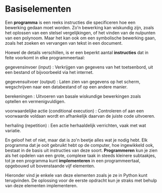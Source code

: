 # Basiselementen

Een **programma** is een reeks instructies die specificeren hoe een bewerking gedaan moet worden. Zo'n bewerking kan wiskundig zijn, zoals het oplossen van een stelsel vergelijkingen, of het vinden van de nulpunten van een polynoom. Maar het kan ook om een symbolische bewerking gaan, zoals het zoeken en vervangen van tekst in een document.

Hoewel de details verschillen, is er een beperkt aantal **instructies** dat in feite voorkomt in elke programmeertaal:

gegevensinvoer (input)
: Verkrijgen van gegevens van het toetsenbord, uit een bestand of bijvoorbeeld via het internet.

gegevensuitvoer (output)
: Laten zien van gegevens op het scherm, wegschrijven naar een databestand of op een andere manier.

berekeningen
: Uitvoeren van basale wiskundige bewerkingen zoals optellen en vermenigvuldigen.

voorwaardelijke actie (conditional execution)
: Controleren of aan een voorwaarde voldaan wordt en afhankelijk daarvan de juiste code uitvoeren.

herhaling (repetition)
: Een actie herhaaldelijk verrichten, vaak met wat variatie.

En geloof het of niet, maar dat is zo'n beetje alles wat je nodig hebt. Elk programma dat je ooit gebruikt hebt op de computer, hoe ingewikkeld ook, bestaat in de basis uit instructies van deze soort. **Programmeren** kun je zien als het opdelen van een grote, complexe taak in steeds kleinere subtaakjes, tot je een programma kunt **implementeren** in een programmeertaal, opgebouwd uit bovenstaande vijf elementen.

Hieronder vind je enkele van deze elementen zoals je ze in Python kunt terugvinden. De oplossing voor de eerste opdracht kun je straks met behulp van deze elementen implementeren.
